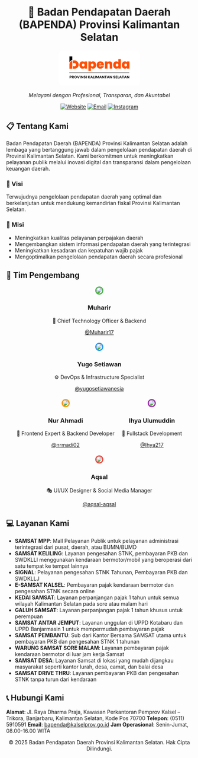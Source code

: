 <div align="center">

# 🏢 Badan Pendapatan Daerah (BAPENDA) Provinsi Kalimantan Selatan

<img src="Logo.png" alt="Bapenda Kalsel Logo" width="200" style="background-color: white; padding: 10px; border-radius: 10px;">

*Melayani dengan Profesional, Transparan, dan Akuntabel*

[![Website](https://img.shields.io/badge/Website-bapenda.kalselprov.go.id-blue?style=for-the-badge)](https://bapenda.kalselprov.go.id)
[![Email](https://img.shields.io/badge/Email-bapenda@kalselprov.go.id-red?style=for-the-badge)](mailto:bapenda@kalselprov.go.id)
[![Instagram](https://img.shields.io/badge/Instagram-@bapendaprovkalselofficial-purple?style=for-the-badge&logo=instagram)](https://www.instagram.com/bapendaprovkalselofficial/?hl=en)

</div>

## 📋 Tentang Kami

Badan Pendapatan Daerah (BAPENDA) Provinsi Kalimantan Selatan adalah lembaga yang bertanggung jawab dalam pengelolaan pendapatan daerah di Provinsi Kalimantan Selatan. Kami berkomitmen untuk meningkatkan pelayanan publik melalui inovasi digital dan transparansi dalam pengelolaan keuangan daerah.

### 🎯 Visi

Terwujudnya pengelolaan pendapatan daerah yang optimal dan berkelanjutan untuk mendukung kemandirian fiskal Provinsi Kalimantan Selatan.

### 🚀 Misi

- Meningkatkan kualitas pelayanan perpajakan daerah
- Mengembangkan sistem informasi pendapatan daerah yang terintegrasi
- Meningkatkan kesadaran dan kepatuhan wajib pajak
- Mengoptimalkan pengelolaan pendapatan daerah secara profesional

## 👥 Tim Pengembang

<div align="center" style="display: flex; flex-wrap: wrap; justify-content: center; gap: 20px;">

<div align="center">
  <img src="https://github.com/Muharir17.png" width="100" style="border-radius: 50%; border: 3px solid #4CAF50;">
  <h3>Muharir</h3>
  <p>🔱 Chief Technology Officer & Backend</p>
  <a href="https://github.com/Muharir17">@Muharir17</a>
</div>

<div align="center">
  <img src="https://github.com/yugosetiawanesia.png" width="100" style="border-radius: 50%; border: 3px solid #2196F3;">
  <h3>Yugo Setiawan</h3>
  <p>⚙️ DevOps & Infrastructure Specialist</p>
  <a href="https://github.com/yugosetiawanesia">@yugosetiawanesia</a>
</div>

<div align="center">
  <img src="https://github.com/nrmadi02.png" width="100" style="border-radius: 50%; border: 3px solid #FF9800;">
  <h3>Nur Ahmadi</h3>
  <p>🎨 Frontend Expert & Backend Developer</p>
  <a href="https://github.com/nrmadi02">@nrmadi02</a>
</div>

<div align="center">
  <img src="https://github.com/Ihya217.png" width="100" style="border-radius: 50%; border: 3px solid #9C27B0;">
  <h3>Ihya Ulumuddin</h3>
  <p>🔄 Fullstack Development</p>
  <a href="https://github.com/Ihya217">@Ihya217</a>
</div>

<div align="center">
  <img src="https://github.com/aqsal-aqsal.png" width="100" style="border-radius: 50%; border: 3px solid #F44336;">
  <h3>Aqsal</h3>
  <p>🎭 UI/UX Designer & Social Media Manager</p>
  <a href="https://github.com/aqsal-aqsal">@aqsal-aqsal</a>
</div>

</div>

## 💻 Layanan Kami

- **SAMSAT MPP**: Mall Pelayanan Publik untuk pelayanan administrasi terintegrasi dari pusat, daerah, atau BUMN/BUMD
- **SAMSAT KELILING**: Layanan pengesahan STNK, pembayaran PKB dan SWDKLLI menggunakan kendaraan bermotor/mobil yang beroperasi dari satu tempat ke tempat lainnya
- **SIGNAL**: Pelayanan pengesahan STNK Tahunan, Pembayaran PKB dan SWDKLLJ
- **E-SAMSAT KALSEL**: Pembayaran pajak kendaraan bermotor dan pengesahan STNK secara online
- **KEDAI SAMSAT**: Layanan perpanjangan pajak 1 tahun untuk semua wilayah Kalimantan Selatan pada sore atau malam hari
- **GALUH SAMSAT**: Layanan perpanjangan pajak 1 tahun khusus untuk perempuan
- **SAMSAT ANTAR JEMPUT**: Layanan unggulan di UPPD Kotabaru dan UPPD Banjarmasin 1 untuk mempermudah pembayaran pajak
- **SAMSAT PEMBANTU**: Sub dari Kantor Bersama SAMSAT utama untuk pembayaran PKB dan pengesahan STNK 1 tahunan
- **WARUNG SAMSAT SORE MALAM**: Layanan pembayaran pajak kendaraan bermotor di luar jam kerja Samsat
- **SAMSAT DESA**: Layanan Samsat di lokasi yang mudah dijangkau masyarakat seperti kantor lurah, desa, camat, dan balai desa
- **SAMSAT DRIVE THRU**: Layanan pembayaran PKB dan pengesahan STNK tanpa turun dari kendaraan

## 📞 Hubungi Kami

**Alamat**: Jl. Raya Dharma Praja, Kawasan Perkantoran Pemprov Kalsel – Trikora, Banjarbaru, Kalimantan Selatan, Kode Pos 70700
**Telepon**: (0511) 5910591
**Email**: bapenda@kalselprov.go.id
**Jam Operasional**: Senin-Jumat, 08.00-16.00 WITA

<div align="center">

© 2025 Badan Pendapatan Daerah Provinsi Kalimantan Selatan. Hak Cipta Dilindungi.

</div>
